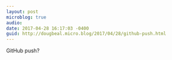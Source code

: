 ```yaml
---
layout: post
microblog: true
audio: 
date: 2017-04-28 16:17:03 -0400
guid: http://dougbeal.micro.blog/2017/04/28/github-push.html
---
```

GitHub push?
